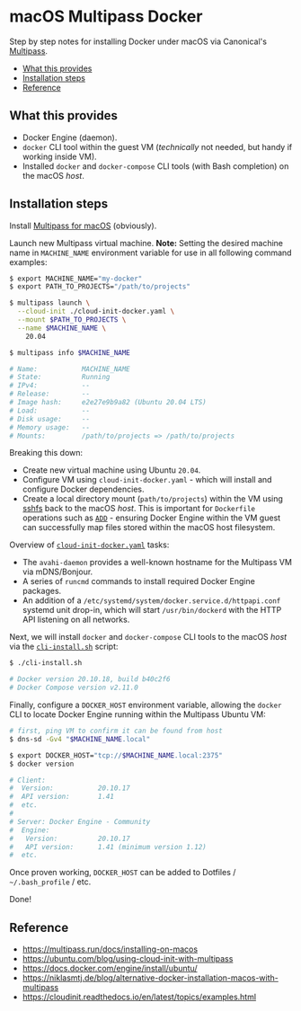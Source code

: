 # macOS Multipass Docker

Step by step notes for installing Docker under macOS via Canonical's [Multipass](https://multipass.run/).

- [What this provides](#what-this-provides)
- [Installation steps](#installation-steps)
- [Reference](#reference)

## What this provides

- Docker Engine (daemon).
- `docker` CLI tool within the guest VM (_technically_ not needed, but handy if working inside VM).
- Installed `docker` and `docker-compose` CLI tools (with Bash completion) on the macOS _host_.

## Installation steps

Install [Multipass for macOS](https://multipass.run/docs/installing-on-macos) (obviously).

Launch new Multipass virtual machine. **Note:** Setting the desired machine name in `MACHINE_NAME` environment variable for use in all following command examples:

```sh
$ export MACHINE_NAME="my-docker"
$ export PATH_TO_PROJECTS="/path/to/projects"

$ multipass launch \
  --cloud-init ./cloud-init-docker.yaml \
  --mount $PATH_TO_PROJECTS \
  --name $MACHINE_NAME \
    20.04

$ multipass info $MACHINE_NAME

# Name:           MACHINE_NAME
# State:          Running
# IPv4:           --
# Release:        --
# Image hash:     e2e27e9b9a82 (Ubuntu 20.04 LTS)
# Load:           --
# Disk usage:     --
# Memory usage:   --
# Mounts:         /path/to/projects => /path/to/projects
```

Breaking this down:

- Create new virtual machine using Ubuntu `20.04`.
- Configure VM using `cloud-init-docker.yaml` - which will install and configure Docker dependencies.
- Create a local directory mount (`path/to/projects`) within the VM using [sshfs](https://github.com/libfuse/sshfs) back to the macOS _host_. This is important for `Dockerfile` operations such as [`ADD`](https://docs.docker.com/engine/reference/builder/#add) - ensuring Docker Engine within the VM guest can successfully map files stored within the macOS host filesystem.

Overview of [`cloud-init-docker.yaml`](cloud-init-docker.yaml) tasks:

- The `avahi-daemon` provides a well-known hostname for the Multipass VM via mDNS/Bonjour.
- A series of `runcmd` commands to install required Docker Engine packages.
- An addition of a `/etc/systemd/system/docker.service.d/httpapi.conf` systemd unit drop-in, which will start `/usr/bin/dockerd` with the HTTP API listening on all networks.

Next, we will install `docker` and `docker-compose` CLI tools to the macOS _host_ via the [`cli-install.sh`](cli-install.sh) script:

```sh
$ ./cli-install.sh

# Docker version 20.10.18, build b40c2f6
# Docker Compose version v2.11.0
```

Finally, configure a `DOCKER_HOST` environment variable, allowing the `docker` CLI to locate Docker Engine running within the Multipass Ubuntu VM:

```sh
# first, ping VM to confirm it can be found from host
$ dns-sd -Gv4 "$MACHINE_NAME.local"

$ export DOCKER_HOST="tcp://$MACHINE_NAME.local:2375"
$ docker version

# Client:
#  Version:           20.10.17
#  API version:       1.41
#  etc.
#
# Server: Docker Engine - Community
#  Engine:
#   Version:          20.10.17
#   API version:      1.41 (minimum version 1.12)
#  etc.
```

Once proven working, `DOCKER_HOST` can be added to Dotfiles / `~/.bash_profile` / etc.

Done!

## Reference

- https://multipass.run/docs/installing-on-macos
- https://ubuntu.com/blog/using-cloud-init-with-multipass
- https://docs.docker.com/engine/install/ubuntu/
- https://niklasmtj.de/blog/alternative-docker-installation-macos-with-multipass
- https://cloudinit.readthedocs.io/en/latest/topics/examples.html
